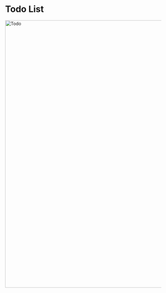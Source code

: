   # Todo List
  <img width="860" alt="Todo" src="https://github.com/malayjoshhi/LGMVIP_task1/assets/115916405/e7933f9a-648b-42a7-ac13-e0902e79b95b">
